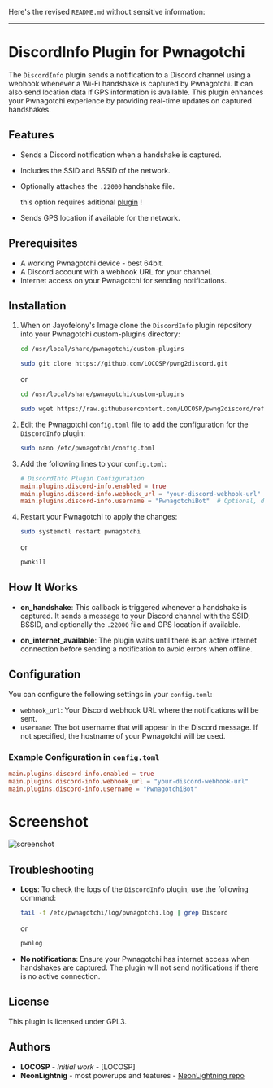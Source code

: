 Here's the revised `README.md` without sensitive information:

---

# DiscordInfo Plugin for Pwnagotchi

The `DiscordInfo` plugin sends a notification to a Discord channel using a webhook whenever a Wi-Fi handshake is captured by Pwnagotchi. It can also send location data if GPS information is available. This plugin enhances your Pwnagotchi experience by providing real-time updates on captured handshakes.

## Features

- Sends a Discord notification when a handshake is captured.
- Includes the SSID and BSSID of the network.
- Optionally attaches the `.22000` handshake file.
    
    this option requires aditional [plugin](https://github.com/PwnPeter/pwnagotchi-plugins/blob/master/hashie-hcxpcapngtool.py) !
- Sends GPS location if available for the network.

## Prerequisites

- A working Pwnagotchi device - best 64bit.
- A Discord account with a webhook URL for your channel.
- Internet access on your Pwnagotchi for sending notifications.

## Installation

1. When on Jayofelony's Image clone the `DiscordInfo` plugin repository into your Pwnagotchi custom-plugins directory:
    ```bash
    cd /usr/local/share/pwnagotchi/custom-plugins

    sudo git clone https://github.com/LOCOSP/pwng2discord.git
    ```
    or
    ```bash
    cd /usr/local/share/pwnagotchi/custom-plugins

    sudo wget https://raw.githubusercontent.com/LOCOSP/pwng2discord/refs/heads/main/discord-info.py
    ```

2. Edit the Pwnagotchi `config.toml` file to add the configuration for the `DiscordInfo` plugin:
    ```bash
    sudo nano /etc/pwnagotchi/config.toml
    ```

3. Add the following lines to your `config.toml`:
    ```toml
    # DiscordInfo Plugin Configuration
    main.plugins.discord-info.enabled = true
    main.plugins.discord-info.webhook_url = "your-discord-webhook-url"
    main.plugins.discord-info.username = "PwnagotchiBot"  # Optional, defaults to hostname
    ```

4. Restart your Pwnagotchi to apply the changes:
    ```bash
    sudo systemctl restart pwnagotchi
    ```
    or
    ```bash
    pwnkill
    ```

## How It Works

- **on_handshake**: This callback is triggered whenever a handshake is captured. It sends a message to your Discord channel with the SSID, BSSID, and optionally the `.22000` file and GPS location if available.
  
- **on_internet_available**: The plugin waits until there is an active internet connection before sending a notification to avoid errors when offline.

## Configuration

You can configure the following settings in your `config.toml`:

- `webhook_url`: Your Discord webhook URL where the notifications will be sent.
- `username`: The bot username that will appear in the Discord message. If not specified, the hostname of your Pwnagotchi will be used.

### Example Configuration in `config.toml`
```toml
main.plugins.discord-info.enabled = true
main.plugins.discord-info.webhook_url = "your-discord-webhook-url"
main.plugins.discord-info.username = "PwnagotchiBot"
```

# Screenshot

![screenshot](https://github.com/user-attachments/assets/6e4a33cb-020d-40b5-a0a1-f5132e8f5030)


## Troubleshooting

- **Logs**: To check the logs of the `DiscordInfo` plugin, use the following command:
    ```bash
    tail -f /etc/pwnagotchi/log/pwnagotchi.log | grep Discord
    ```
    or

    ```bash
    pwnlog
    ```

- **No notifications**: Ensure your Pwnagotchi has internet access when handshakes are captured. The plugin will not send notifications if there is no active connection.

## License

This plugin is licensed under GPL3.

## Authors

- **LOCOSP** - *Initial work* - [LOCOSP]
- **NeonLightnig** - most powerups and features - [NeonLightning repo](https://github.com/NeonLightning)

